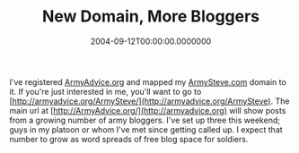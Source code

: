 ﻿---
title: New Domain, More Bloggers
date: "2004-09-12T00:00:00.0000000"
featuredImage: img/new-domain-more-bloggers-featured.png
---

I've registered [ArmyAdvice.org](http://armyadvice.org) and mapped my [ArmySteve.com](http://aspadvice.org/armysteve) domain to it. If you're just interested in me, you'll want to go to [http://armyadvice.org/ArmySteve/](http://armyadvice.org/ArmySteve). The main url at [http://ArmyAdvice.org/](http://armyadvice.org) will show posts from a growing number of army bloggers. I've set up three this weekend; guys in my platoon or whom I've met since getting called up. I expect that number to grow as word spreads of free blog space for soldiers.

